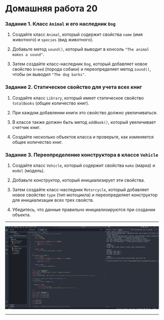# Домашняя работа 20


### Задание 1. Класс `Animal` и его наследник `Dog`

1. Создайте класс `Animal`, который содержит свойства `name` (имя животного) и `species` (вид животного).

2. Добавьте метод `sound()`, который выводит в консоль `"The animal makes a sound"`.

3. Затем создайте класс-наследник `Dog`, который добавляет новое свойство `breed` (порода собаки) и переопределяет метод `sound()`, чтобы он выводил `"The dog barks"`.

### Задание 2. Статическое свойство для учета всех книг

1. Создайте класс `Library`, который имеет статическое свойство `totalBooks` (общее количество книг).

2. При каждом добавлении книги это свойство должно увеличиваться.

3. В классе также должен быть метод `addBook()`, который увеличивает счетчик книг.

4. Создайте несколько объектов класса и проверьте, как изменяется общее количество книг.

### Задание 3. Переопределение конструктора в классе `Vehicle`

1. Создайте класс `Vehicle`, который содержит свойства `make` (марка) и `model` (модель).

2. Добавьте конструктор, который инициализирует эти свойства.

3. Затем создайте класс-наследник `Motorcycle`, который добавляет новое свойство `type` (тип мотоцикла) и переопределяет конструктор для инициализации всех трех свойств.

4. Убедитесь, что данные правильно инициализируются при создании объекта.


---

![скриншот](./images/img01.png)

---



